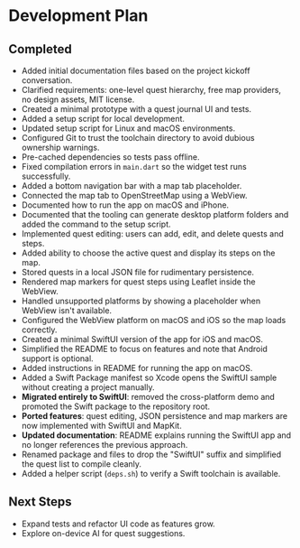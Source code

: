 # Development Plan

## Completed
- Added initial documentation files based on the project kickoff conversation.
- Clarified requirements: one-level quest hierarchy, free map providers, no design assets, MIT license.
- Created a minimal prototype with a quest journal UI and tests.
- Added a setup script for local development.
- Updated setup script for Linux and macOS environments.
- Configured Git to trust the toolchain directory to avoid dubious ownership warnings.
- Pre-cached dependencies so tests pass offline.
- Fixed compilation errors in `main.dart` so the widget test runs successfully.
- Added a bottom navigation bar with a map tab placeholder.
- Connected the map tab to OpenStreetMap using a WebView.
- Documented how to run the app on macOS and iPhone.
- Documented that the tooling can generate desktop platform folders and added the command to the setup script.
- Implemented quest editing: users can add, edit, and delete quests and steps.
- Added ability to choose the active quest and display its steps on the map.
- Stored quests in a local JSON file for rudimentary persistence.
- Rendered map markers for quest steps using Leaflet inside the WebView.
- Handled unsupported platforms by showing a placeholder when WebView isn't available.
- Configured the WebView platform on macOS and iOS so the map loads correctly.
- Created a minimal SwiftUI version of the app for iOS and macOS.
- Simplified the README to focus on features and note that Android support is optional.
- Added instructions in README for running the app on macOS.
- Added a Swift Package manifest so Xcode opens the SwiftUI sample without creating a project manually.
- **Migrated entirely to SwiftUI**: removed the cross-platform demo and promoted the Swift package to the repository root.
- **Ported features**: quest editing, JSON persistence and map markers are now implemented with SwiftUI and MapKit.
- **Updated documentation**: README explains running the SwiftUI app and no longer references the previous approach.
- Renamed package and files to drop the "SwiftUI" suffix and simplified the quest list to compile cleanly.
- Added a helper script (`deps.sh`) to verify a Swift toolchain is available.

## Next Steps
- Expand tests and refactor UI code as features grow.
- Explore on-device AI for quest suggestions.
